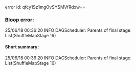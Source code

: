 error id: qfcy1Sz1mgOvSYSMVfRdxw==
### Bloop error:

25/06/18 00:36:20 INFO DAGScheduler: Parents of final stage: List(ShuffleMapStage 16)
#### Short summary: 

25/06/18 00:36:20 INFO DAGScheduler: Parents of final stage: List(ShuffleMapStage 16)
